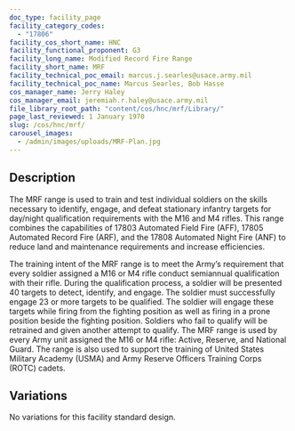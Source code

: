 ```yaml
---
doc_type: facility_page
facility_category_codes:
  - "17806"
facility_cos_short_name: HNC
facility_functional_proponent: G3
facility_long_name: Modified Record Fire Range
facility_short_name: MRF
facility_technical_poc_email: marcus.j.searles@usace.army.mil
facility_technical_poc_name: Marcus Searles, Bob Hasse
cos_manager_name: Jerry Haley
cos_manager_email: jeremiah.r.haley@usace.army.mil
file_library_root_path: "content/cos/hnc/mrf/Library/"
page_last_reviewed: 1 January 1970
slug: /cos/hnc/mrf/
carousel_images:
  - /admin/images/uploads/MRF-Plan.jpg
---
```


## Description

The MRF range is used to train and test individual soldiers on the skills necessary to identify, engage, and defeat stationary infantry targets for day/night qualification requirements with the M16 and M4 rifles. This range combines the capabilities of 17803 Automated Field Fire (AFF), 17805 Automated Record Fire (ARF), and the 17808 Automated Night Fire (ANF) to reduce land and maintenance requirements and increase efficiencies.

The training intent of the MRF range is to meet the Army’s requirement that every soldier assigned a M16 or M4 rifle conduct semiannual qualification with their rifle. During the qualification process, a soldier will be presented 40 targets to detect, identify, and engage. The soldier must successfully engage 23 or more targets to be qualified. The soldier will engage these targets while firing from the fighting position as well as firing in a prone position beside the fighting position. Soldiers who fail to qualify will be retrained and given another attempt to qualify.
The MRF range is used by every Army unit assigned the M16 or M4 rifle: Active, Reserve, and National Guard. The range is also used to support the training of United States Military Academy (USMA) and Army Reserve Officers Training Corps (ROTC) cadets.

## Variations

No variations for this facility standard design.
